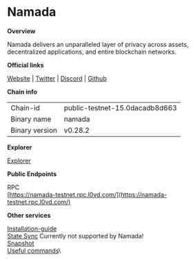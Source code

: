 # Namada

**Overview**

Namada delivers an unparalleled layer of privacy across assets, decentralized applications, and entire blockchain networks.

**Official links**

[Website](https://namada.net/) | [Twitter](https://twitter.com/namada) | [Discord](https://discord.com/invite/namada) | [Github](https://github.com/anoma/namada)

**Chain info**

|  |  |
| ------ | ------ |
| Chain-id | public-testnet-15.0dacadb8d663 |
| Binary name | namada |
| Binary version | v0.28.2 |


**Explorer**

[Explorer](https://namada.info/)

**Public Endpoints**

RPC\
[https://namada-testnet.rpc.l0vd.com/](https://namada-testnet.rpc.l0vd.com/)



**Other services**

[Installation-guide](installation-guide/)\
[State Sync](state-sync/) Currently not supported by Namada!\
[Snapshot](snapshot/)\
[Useful commands](useful-commands/)\
